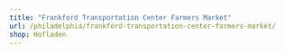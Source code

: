 ```yaml
---
title: "Frankford Transportation Center Farmers Market"
url: /philadelphia/frankford-transportation-center-farmers-market/
shop: Hofladen
---
```

